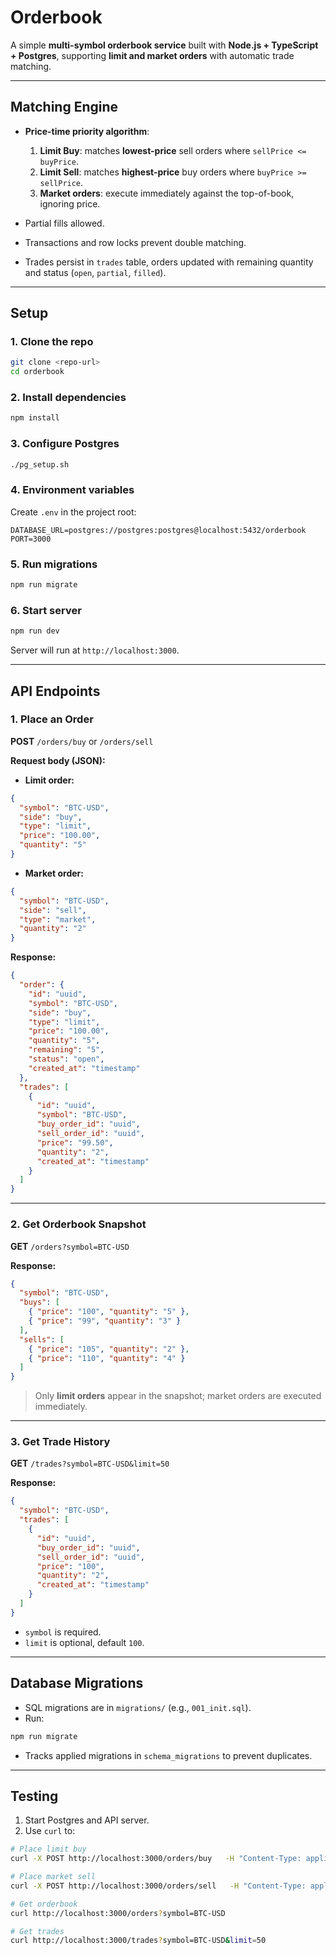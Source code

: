 # Orderbook

A simple **multi-symbol orderbook service** built with **Node.js + TypeScript + Postgres**, supporting **limit and market orders** with automatic trade matching.

---

## Matching Engine

- **Price-time priority algorithm**:

  1. **Limit Buy**: matches **lowest-price** sell orders where `sellPrice <= buyPrice`.  
  2. **Limit Sell**: matches **highest-price** buy orders where `buyPrice >= sellPrice`.  
  3. **Market orders**: execute immediately against the top-of-book, ignoring price.  

- Partial fills allowed.  
- Transactions and row locks prevent double matching.  
- Trades persist in `trades` table, orders updated with remaining quantity and status (`open`, `partial`, `filled`).  

---

## Setup

### 1. Clone the repo

```bash
git clone <repo-url>
cd orderbook
```

### 2. Install dependencies

```bash
npm install
```

### 3. Configure Postgres

```bash
./pg_setup.sh
```

### 4. Environment variables

Create `.env` in the project root:

```env
DATABASE_URL=postgres://postgres:postgres@localhost:5432/orderbook
PORT=3000
```

### 5. Run migrations

```bash
npm run migrate
```

### 6. Start server

```bash
npm run dev
```

Server will run at `http://localhost:3000`.

---

## API Endpoints

### 1. Place an Order

**POST** `/orders/buy` or `/orders/sell`

**Request body (JSON):**

- **Limit order:**

```json
{
  "symbol": "BTC-USD",
  "side": "buy",
  "type": "limit",
  "price": "100.00",
  "quantity": "5"
}
```

- **Market order:**

```json
{
  "symbol": "BTC-USD",
  "side": "sell",
  "type": "market",
  "quantity": "2"
}
```

**Response:**

```json
{
  "order": {
    "id": "uuid",
    "symbol": "BTC-USD",
    "side": "buy",
    "type": "limit",
    "price": "100.00",
    "quantity": "5",
    "remaining": "5",
    "status": "open",
    "created_at": "timestamp"
  },
  "trades": [
    {
      "id": "uuid",
      "symbol": "BTC-USD",
      "buy_order_id": "uuid",
      "sell_order_id": "uuid",
      "price": "99.50",
      "quantity": "2",
      "created_at": "timestamp"
    }
  ]
}
```

---

### 2. Get Orderbook Snapshot

**GET** `/orders?symbol=BTC-USD`

**Response:**

```json
{
  "symbol": "BTC-USD",
  "buys": [
    { "price": "100", "quantity": "5" },
    { "price": "99", "quantity": "3" }
  ],
  "sells": [
    { "price": "105", "quantity": "2" },
    { "price": "110", "quantity": "4" }
  ]
}
```

> Only **limit orders** appear in the snapshot; market orders are executed immediately.

---

### 3. Get Trade History

**GET** `/trades?symbol=BTC-USD&limit=50`

**Response:**

```json
{
  "symbol": "BTC-USD",
  "trades": [
    {
      "id": "uuid",
      "buy_order_id": "uuid",
      "sell_order_id": "uuid",
      "price": "100",
      "quantity": "2",
      "created_at": "timestamp"
    }
  ]
}
```

- `symbol` is required.  
- `limit` is optional, default `100`.

---

## Database Migrations

- SQL migrations are in `migrations/` (e.g., `001_init.sql`).  
- Run:

```bash
npm run migrate
```

- Tracks applied migrations in `schema_migrations` to prevent duplicates.

---

## Testing

1. Start Postgres and API server.  
2. Use `curl` to:

```bash
# Place limit buy
curl -X POST http://localhost:3000/orders/buy   -H "Content-Type: application/json"   -d '{"symbol":"BTC-USD","side":"buy","type":"limit","price":"100","quantity":"5"}'

# Place market sell
curl -X POST http://localhost:3000/orders/sell   -H "Content-Type: application/json"   -d '{"symbol":"BTC-USD","side":"sell","type":"market","quantity":"2"}'

# Get orderbook
curl http://localhost:3000/orders?symbol=BTC-USD

# Get trades
curl http://localhost:3000/trades?symbol=BTC-USD&limit=50
```